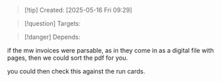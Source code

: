 
>[!tip] Created: [2025-05-16 Fri 09:29]

>[!question] Targets: 

>[!danger] Depends: 

if the mw invoices were parsable, as in they come in as a digital file with pages, then we could sort the pdf for you.

you could then check this against the run cards.